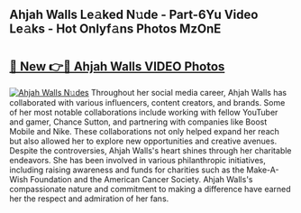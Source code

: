 ## Ahjah Walls Le𝚊ked N𝚞de - Part-6Yu Video Le𝚊ks - Hot Onlyf𝚊ns Photos MzOnE

# <h2><a href="http://ab71302.deff.icu/?id=Ahjah+Walls">🔗 New 👉🔴 Ahjah Walls VIDEO Photos</a></h2>

[![Ahjah Walls N𝚞des](https://i.imgur.com/rIISA9y.gif)](http://ab71302.deff.icu/?id=Ahjah+Walls)
Throughout her social media career, Ahjah Walls has collaborated with various influencers, content creators, and brands. Some of her most notable collaborations include working with fellow YouTuber and gamer, Chance Sutton, and partnering with companies like Boost Mobile and Nike. These collaborations not only helped expand her reach but also allowed her to explore new opportunities and creative avenues. Despite the controversies, Ahjah Walls's heart shines through her charitable endeavors. She has been involved in various philanthropic initiatives, including raising awareness and funds for charities such as the Make-A-Wish Foundation and the American Cancer Society. Ahjah Walls's compassionate nature and commitment to making a difference have earned her the respect and admiration of her fans.
